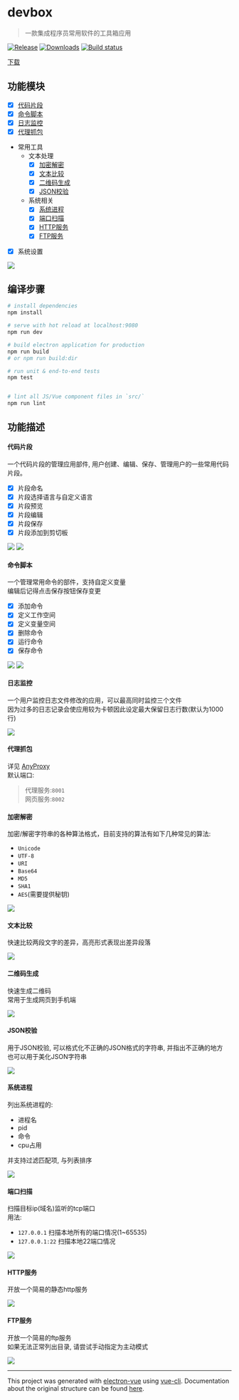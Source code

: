 # devbox

> 一款集成程序员常用软件的工具箱应用

[![Release](https://img.shields.io/github/release/moonrailgun/devbox.svg)](https://github.com/moonrailgun/devbox/releases)
[![Downloads](https://img.shields.io/github/downloads/moonrailgun/devbox/total.svg)](https://github.com/moonrailgun/devbox/releases)
[![Build status](https://ci.appveyor.com/api/projects/status/ygyjp75eg9tfruxw?svg=true)](https://ci.appveyor.com/project/moonrailgun/devbox)

[下载](https://github.com/moonrailgun/devbox/releases)

## 功能模块

- [x] [代码片段](#代码片段)
- [x] [命令脚本](#命令脚本)
- [x] [日志监控](#日志监控)
- [x] [代理抓包](#代理抓包)
- 常用工具
  - 文本处理
    - [x] [加密解密](#加密解密)
    - [x] [文本比较](#文本比较)
    - [x] [二维码生成](#二维码生成)
    - [x] [JSON校验](#JSON校验)
  - 系统相关
    - [x] [系统进程](#系统进程)
    - [x] [端口扫描](#端口扫描)
    - [x] [HTTP服务](#HTTP服务)
    - [x] [FTP服务](#FTP服务)
- [x] 系统设置

![](./doc/menu.png)

## 编译步骤

``` bash
# install dependencies
npm install

# serve with hot reload at localhost:9080
npm run dev

# build electron application for production
npm run build
# or npm run build:dir

# run unit & end-to-end tests
npm test


# lint all JS/Vue component files in `src/`
npm run lint

```

## 功能描述

#### 代码片段

一个代码片段的管理应用部件, 用户创建、编辑、保存、管理用户的一些常用代码片段。

- [x] 片段命名
- [x] 片段选择语言与自定义语言
- [x] 片段预览
- [x] 片段编辑
- [x] 片段保存
- [x] 片段添加到剪切板

![](./doc/1.png)
![](./doc/2.png)

#### 命令脚本

一个管理常用命令的部件，支持自定义变量  
编辑后记得点击保存按钮保存变更  

- [x] 添加命令
- [x] 定义工作空间
- [x] 定义变量空间
- [x] 删除命令
- [x] 运行命令
- [x] 保存命令

![](./doc/4.png)
![](./doc/3.png)

#### 日志监控

一个用户监控日志文件修改的应用，可以最高同时监控三个文件  
因为过多的日志记录会使应用较为卡顿因此设定最大保留日志行数(默认为1000行)

![](./doc/5.png)

#### 代理抓包

详见 [AnyProxy](https://github.com/alibaba/anyproxy)  
默认端口:
> 代理服务:`8001`  
> 网页服务:`8002`

#### 加密解密

加密/解密字符串的各种算法格式，目前支持的算法有如下几种常见的算法:
- `Unicode`
- `UTF-8`
- `URI`
- `Base64`
- `MD5`
- `SHA1`
- `AES`(需要提供秘钥)

![](./doc/6.png)

#### 文本比较

快速比较两段文字的差异，高亮形式表现出差异段落

![](./doc/7.png)

#### 二维码生成

快速生成二维码  
常用于生成网页到手机端

![](./doc/8.png)

#### JSON校验
用于JSON校验, 可以格式化不正确的JSON格式的字符串, 并指出不正确的地方  
也可以用于美化JSON字符串

![](./doc/9.png)

#### 系统进程
列出系统进程的:
- 进程名
- pid
- 命令
- cpu占用

并支持过滤匹配项, 与列表排序

![](./doc/10.png)

#### 端口扫描
扫描目标ip(域名)监听的tcp端口  
用法:
- `127.0.0.1` 扫描本地所有的端口情况(1~65535)
- `127.0.0.1:22` 扫描本地22端口情况

![](./doc/11.png)

#### HTTP服务
开放一个简易的静态http服务

![](./doc/12.png)

#### FTP服务
开放一个简易的ftp服务  
如果无法正常列出目录, 请尝试手动指定为主动模式

![](./doc/13.png)

---

This project was generated with [electron-vue](https://github.com/SimulatedGREG/electron-vue) using [vue-cli](https://github.com/vuejs/vue-cli). Documentation about the original structure can be found [here](https://simulatedgreg.gitbooks.io/electron-vue/content/index.html).
